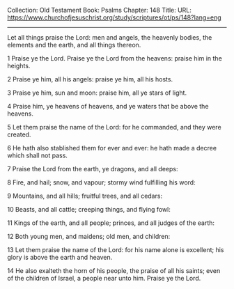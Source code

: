 Collection: Old Testament
Book: Psalms
Chapter: 148
Title: 
URL: https://www.churchofjesuschrist.org/study/scriptures/ot/ps/148?lang=eng

---

Let all things praise the Lord: men and angels, the heavenly bodies, the elements and the earth, and all things thereon.

1 Praise ye the Lord. Praise ye the Lord from the heavens: praise him in the heights.

2 Praise ye him, all his angels: praise ye him, all his hosts.

3 Praise ye him, sun and moon: praise him, all ye stars of light.

4 Praise him, ye heavens of heavens, and ye waters that be above the heavens.

5 Let them praise the name of the Lord: for he commanded, and they were created.

6 He hath also stablished them for ever and ever: he hath made a decree which shall not pass.

7 Praise the Lord from the earth, ye dragons, and all deeps:

8 Fire, and hail; snow, and vapour; stormy wind fulfilling his word:

9 Mountains, and all hills; fruitful trees, and all cedars:

10 Beasts, and all cattle; creeping things, and flying fowl:

11 Kings of the earth, and all people; princes, and all judges of the earth:

12 Both young men, and maidens; old men, and children:

13 Let them praise the name of the Lord: for his name alone is excellent; his glory is above the earth and heaven.

14 He also exalteth the horn of his people, the praise of all his saints; even of the children of Israel, a people near unto him. Praise ye the Lord.

